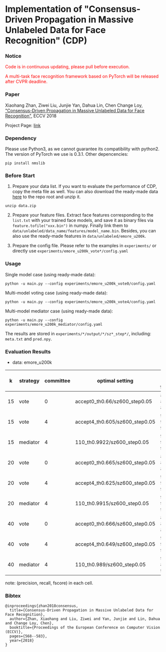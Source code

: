 # Implementation of "Consensus-Driven Propagation in Massive Unlabeled Data for Face Recognition" (CDP)

### Notice
<span style="color:red">Code is in continuous updating, please pull before execution.</span>

<span style="color:red">A multi-task face recognition framework based on PyTorch will be released after CVPR deadline.</span>

### Paper

Xiaohang Zhan, Ziwei Liu, Junjie Yan, Dahua Lin, Chen Change Loy, ["Consensus-Driven Propagation in Massive Unlabeled Data for Face Recognition"](http://openaccess.thecvf.com/content_ECCV_2018/papers/Xiaohang_Zhan_Consensus-Driven_Propagation_in_ECCV_2018_paper.pdf), ECCV 2018

Project Page:
[link](http://mmlab.ie.cuhk.edu.hk/projects/CDP/)

### Dependency
Please use Python3, as we cannot guarantee its compatibility with python2. The version of PyTorch we use is 0.3.1. Other depencencies:
```
pip install nmslib
```

### Before Start
1. Prepare your data list. If you want to evaluate the performance of CDP, copy the meta file as well. You can also download the ready-made data [here](https://drive.google.com/open?id=1Pke9zLf8f4TCzurp7DA17MhJbE5UD5Zl) to the repo root and unzip it.
```
unzip data.zip
```
2. Prepare your feature files. Extract face features corresponding to the `list.txt` with your trained face models, and save it as binary files via `feature.tofile("xxx.bin")` in numpy. Finally link them to `data/unlabeled/data_name/features/model_name.bin`. Besides, you can also use the ready-made features in `data/unlabeled/emore_u200k`.

3. Prepare the config file. Please refer to the examples in `experiments/` or directly use `experiments/emore_u200k_vote*/config.yaml`

### Usage
Single model case (using ready-made data):
```
python -u main.py --config experiments/emore_u200k_vote0/config.yaml
```
Multi-model voting case (using ready-made data):
```
python -u main.py --config experiments/emore_u200k_vote4/config.yaml
```
Multi-model mediator case (using ready-made data):
```
python -u main.py --config experiments/emore_u200k_mediator/config.yaml
```
The results are stored in `experiments/*/output/*/sz*_step*/`, including: `meta.txt` and `pred.npy`.

### Evaluation Results
* data: emore_u200k

| k  | strategy | committee | optimal setting                | prec, recall, fscore |
|----|----------|-----------|--------------------------------|----------------------|
| 15 | vote     |     0     | accept0_th0.66/sz600_step0.05  | 89.35, 88.98, 89.16  |
| 15 | vote     |     4     | accept4_th0.605/sz600_step0.05 | 92.87, 92.91, 92.89  |
| 15 | mediator |     4     | 110_th0.9922/sz600_step0.05    | 94.45, 92.56, 93.49  |
| 20 | vote     |     0     | accept0_th0.665/sz600_step0.05 | 89.88, 88.16, 89.01  |
| 20 | vote     |     4     | accept4_th0.625/sz600_step0.05 | 92.23, 92.9, 92.56   |
| 20 | mediator |     4     | 110_th0.9915/sz600_step0.05    | 92.97, 92.82, 92.9   |
| 40 | vote     |     0     | accept0_th0.666/sz600_step0.05 | 88.21, 87.84, 88.02  |
| 40 | vote     |     4     | accept4_th0.649/sz600_step0.05 | 91.4, 91.08, 91.24   |
| 40 | mediator |     4     | 110_th0.989/sz600_step0.05     | 95.58, 87.93, 91.6   |

note: (precision, recall, fscore) in each cell.

### Bibtex
```
@inproceedings{zhan2018consensus,
  title={Consensus-Driven Propagation in Massive Unlabeled Data for Face Recognition},
  author={Zhan, Xiaohang and Liu, Ziwei and Yan, Junjie and Lin, Dahua and Change Loy, Chen},
  booktitle={Proceedings of the European Conference on Computer Vision (ECCV)},
  pages={568--583},
  year={2018}
}
```

